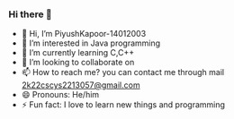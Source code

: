 ### Hi there 👋
- 👋 Hi, I’m PiyushKapoor-14012003 
- 👀 I’m interested in Java programming
- 🌱 I’m currently learning C,C++
- 👯 I’m looking to collaborate on 
- 📫 How to reach me? you can contact me through mail 2k22cscys2213057@gmail.com
- 😄 Pronouns: He/him
- ⚡ Fun fact: I love to learn new things and programming
<!--
**PiyushKapoor-14012003/PiyushKapoor-14012003** is a ✨ _special_ ✨ repository because its `README.md` (this file) appears on your GitHub profile.

Here are some ideas to get you started:

- 🔭 I’m currently working on ...
- 🌱 I’m currently learning ...
- 👯 I’m looking to collaborate on ...
- 🤔 I’m looking for help with ...
- 💬 Ask me about ...
- 📫 How to reach me: ...
- 😄 Pronouns: ...
- ⚡ Fun fact: ...
-->

